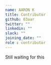 ```yaml
---
name: AARON K
title: Contributor
github: 03aar
twitter: ""
linkedin: ""
slack: ""
joining_date: ""
role : contributor
---
```


Still waiting for this

